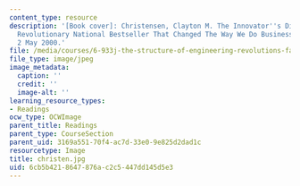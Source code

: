 ```yaml
---
content_type: resource
description: '[Book cover]: Christensen, Clayton M. The Innovator''s Dilemma: The
  Revolutionary National Bestseller That Changed The Way We Do Business. 1st ed. HarperBusiness,
  2 May 2000.'
file: /media/courses/6-933j-the-structure-of-engineering-revolutions-fall-2001/6cb5b4218647876ac2c5447dd145d5e3_christen.jpg
file_type: image/jpeg
image_metadata:
  caption: ''
  credit: ''
  image-alt: ''
learning_resource_types:
- Readings
ocw_type: OCWImage
parent_title: Readings
parent_type: CourseSection
parent_uid: 3169a551-70f4-ac7d-33e0-9e825d2dad1c
resourcetype: Image
title: christen.jpg
uid: 6cb5b421-8647-876a-c2c5-447dd145d5e3
---
```

